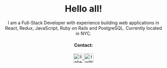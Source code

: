 <h1 align="center">Hello all!</h1>

<p align="center">I am a Full-Stack Developer with experience building web applications in React, Redux, JavaScript, Ruby on Rails and PostgreSQL. Currently located in NYC.</p>

<h4 align="center">Contact: </h4>
<p align="center">
  <a target="_blank" href="https://www.linkedin.com/in/karem-ceron/" rel="noopener">
    <img align="center" alt="linkedin" height="30" width="30" src="https://devicon.dev/devicon.git/icons/linkedin/linkedin-original.svg" style"max-width:100%;">
  </a>
  <a target="_blank" href="https://twitter.com/karemmm_" rel="noopener">
    <img align="center" alt="twitter" height="30" width="30" src="https://devicon.dev/devicon.git/icons/twitter/twitter-original.svg" style"max-width:100%;">
  </a>
</p>


<!--
**kceron/kceron** is a ✨ _special_ ✨ repository because its `README.md` (this file) appears on your GitHub profile.

Here are some ideas to get you started:

- 🔭 I’m currently working on my "Pronto Meal" App
- 🌱 I’m currently learning ...
- 👯 I’m looking to collaborate on ...
- 🤔 I’m looking for help with ...
- 💬 Ask me about ...
- 📫 How to reach me: ...
- 😄 Pronouns: ...
- ⚡ Fun fact: ...
-->
